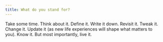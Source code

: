 ```yaml
---
title: What do you stand for?
---
```


Take some time. Think about it. Define it. Write it down. Revisit it. Tweak it. Change it. Update it (as new life experiences will shape what matters to you). Know it. But most importantly, live it.
